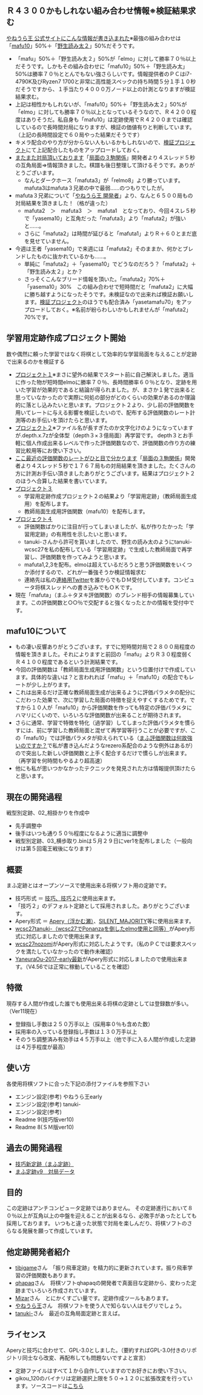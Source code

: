 ﻿## Ｒ４３００かもしれない組み合わせ情報※検証結果求む
[やねうら王 公式サイトにこんな情報が書き込まれた](http://yaneuraou.yaneu.com/2017/07/08/%e3%81%be%e3%81%b5%e8%a9%95%e4%be%a1%e9%96%a2%e6%95%b0%e3%81%af%e4%bd%95%e6%95%85%e5%bc%b7%e3%81%84%e3%81%ae%e3%81%a7%e3%81%99%e3%81%8b%ef%bc%9f/#comment-14783)※最強の組み合わせは「[mafu10](https://github.com/mafu-opening-theory/Shogi_opening_theory/releases/tag/v3.0)」50%＋「[野生読み太２](http://ii.ttlv.jp/learn_yomita.html)」50%だそうです。
- 「mafu」50%＋「野生読み太２」50%が「elmo」に対して勝率７０％以上だそうです。しかもその組み合わせに「mafu10」50%＋「野生読み太」50%は勝率７０％ととんでもない強さらしいです。情報提供者のＰＣはi7-4790K及びRyzen7 1700と非常に高性能スペックの持ち時間５分１手１０秒だそうですから、１手当たり４０００万ノード以上の計測となりますが検証結果求む。
- 上記は相性かもしれないが、「mafu10」50%＋「野生読み太２」50%が「elmo」に対しても勝率７０％以上となっているそうなので、Ｒ４２００程度はありそうだ。私自身も「mafu10」は定跡使用でＲ４２００までは確認しているので長時間対局になりますが、検証の価値有りと判断しています。（上記の長時間設定で６０局やった結果だそうです）
- キメラ配合のやり方が分からない人もいるかもしれないので、[検証プロジェクト](https://github.com/mafu-opening-theory/Shogi_opening_theory/releases/tag/v5.0)にて上記配合したものをアップロードしておく。
- [またまた対局頂いております](http://ii.ttlv.jp/20170711/)「[局面の３駒関係](http://ii.ttlv.jp/)」開発者より４スレッド５秒の互角局面⇒情報頂きました。棋譜も後日整理して頂けるそうです。ありがとうございます。
	- なんとダークホース「mafuta3」が「relmo8」より勝っています。mafuta3はmafuta３兄弟の中で最弱……のつもりでしたが。
- mafuta３兄弟について「[やねうら王 開発者](https://github.com/yaneurao/YaneuraOu)」より、なんと６５００局もの対局結果を頂きました！（格が違った）
	- mafuta2　＞　mafuta3　＞　mafuta1　となっており、今回４スレ５秒で「yasema10」と互角だった「mafuta3」より「mafuta2」が強いと……。
	- さらに「mafuta2」は時間が延びると「mafuta1」よりＲ＋６０とまだ底を見せていません。
- 今週は王者「yasema10」で来週には「mafuta2」そのままか、何かとブレンドしたものに抜かれているかも……。
	- 単純に「mafuta2」＋「yasema10」でどうなのだろう？「mafuta2」＋「野生読み太２」とか？
	- さっそくこんなブリード情報を頂いた。「mafuta2」70%＋「yasema10」30%　この組み合わせで短時間だと「mafuta2」に大幅に勝ち越すようになったそうです。未検証なので出来れば検証お願いします。[検証プロジェクト](https://github.com/mafu-opening-theory/Shogi_opening_theory/releases/tag/v5.0)のほうでも配合済み「yasetamafu70」をアップロードしておく。※名前が紛らわしいかもしれませんが「mafuta2」70%です。

## 学習用定跡作成プロジェクト開始
数や偶然に頼った学習ではなく将棋として効率的な学習局面を与えることが定跡で出来るのかを検証する
- [プロジェクト１](https://github.com/mafu-opening-theory/Shogi_opening_theory/releases/tag/v1.0)※まさに望外の結果でスタート前に自己解決しました。適当に作った物が短時間elmoに勝率７０％、長時間勝率６０％となり、定跡を用いた学習が効果的であると結論が得られました。が、まさか１発で出来ると思っていなかったので実際に何処の部分がどのくらいの効果があるのか理論的に落とし込みたいと思います。プロジェクト２より、少し前の評価関数を用いてレートに与える影響を検証したいので、配布する評価関数のレート計測等のお手伝いを頂けたらと思います。
- [プロジェクト２](https://github.com/mafu-opening-theory/Shogi_opening_theory/releases/tag/v2.0)※ファイル名が長すぎたのか文字化けのようになっていますが.depth.x.7zが全体型（depth３×３億局面）再学習です。
depth３とお手軽に個人作成出来るレベルで作った評価関数なので、評価関数の作り方の練習比較用等にお使い下さい。
- [ここ最近の評価関数のレートがひと目で分かります](http://ii.ttlv.jp/20170707/)「[局面の３駒関係](http://ii.ttlv.jp/)」開発者より４スレッド５秒で１７６７局もの対局結果を頂きました。たくさんの方に計測お手伝い頂きましたありがとうございます。結果はプロジェクト２のほうへ合算した結果を書いています。
- [プロジェクト３](https://github.com/mafu-opening-theory/Shogi_opening_theory/releases/tag/v3.0)
	- 学習用定跡作成プロジェクト２の結果より「学習用定跡」（教師局面生成用）を配布します。
	- 教師局面生成用評価関数（mafu10）を配布します。
- [プロジェクト４](https://github.com/mafu-opening-theory/Shogi_opening_theory/releases/tag/v4.0)
	- 評価関数ばかりに注目が行ってしまいましたが、私が作りたかった「学習用定跡」の有用性を示したいと思います。
	- tanuki-さんから許可を貰いましたので、野生の読み太のようにtanuki-wcsc27を私の配布している「学習用定跡」で生成した教師局面で再学習し、評価関数を作ってみようと思います。
	- mafuta1,2,3を配布。elmoは超えているだろうと思う評価関数をいくつか添付するので、どれが一番強そうか検証情報求む
	- 連絡先は私の[連絡用Twitter](https://twitter.com/mafu_op_theory)を誰からでもＤＭ受付しています。コンピュータ将棋スレッドへの書き込みでもＯＫです。
- 現在「mafuta」（まふ＋タヌキ評価関数）のブレンド相手の情報募集しています。この評価関数と○○％で交配すると強くなったとかの情報を受付中です。
	
## mafu10について
- もの凄い反響ありがとうございます。すでに短時間対局で２８００局程度の情報を頂きました。それによりますと前回の「mafu」よりＲ３０程度弱くＲ４１００程度であるという計測結果です。
- 今回の評価関数は「教師局面生成用評価関数」という位置付けで作成しています。具体的な違いは？と言われれば「mafu」＋「mafu10」の配合でもレートが少し上がります。
- これは出来るだけ正確な教師局面生成が出来るように評価パラメタの配分にこだわった効果で、次に学習した局面の特徴を捉えやすくするためです。ですから１０人が「mafu10」から評価関数を作っても特定の評価パラメタにハマリにくいので、いろいろな評価関数が出来ることが期待されます。
- さらに通常、学習で特徴を特化（過学習）してしまった評価パラメタを慣らすには、前に学習した教師局面と混ぜて再学習等行うことが必要ですが、この「mafu10」では評価パラメタが抑えられている（[まふ評価関数は何故強いのですか？](http://yaneuraou.yaneu.com/2017/07/08/%e3%81%be%e3%81%b5%e8%a9%95%e4%be%a1%e9%96%a2%e6%95%b0%e3%81%af%e4%bd%95%e6%95%85%e5%bc%b7%e3%81%84%e3%81%ae%e3%81%a7%e3%81%99%e3%81%8b%ef%bc%9f/)で私が書き込んだようなrezero系配合のような例外はあるが）ので突出した新しい評価関数と上手く配合するだけで慣らしが出来ます。（再学習を何時間もやるより超高速）
- 他にも私が思いつかなかったテクニックを発見された方は情報提供頂けたらと思います。

## 現在の開発過程
戦型別定跡、02_相掛かりを作成中
- 先手調整中
- 後手はいつも通り５０％程度になるように適当に調整中
- 戦型別定跡、03_横歩取り.binは５月２９日にver1を配布しました（一般向けは第５回電王戦後になります）

## 概要

まふ定跡とはオープンソースで使用出来る将棋ソフト用の定跡です。

- 技巧形式 ＝ [技巧、技巧２](https://github.com/gikou-official/Gikou/releases)に使用出来ます。
- 「技巧２」のデフォルト定跡として採用されました。ありがとうございます。
- Apery形式 ＝ [Apery（浮かむ瀬）](http://www2.computer-shogi.org/library/)、[SILENT_MAJORITY](https://github.com/Jangja/silent_majority/tree/1.2/bin)等に使用出来ます。
- [wcsc27tanuki-（wcsc27でPonanzaを倒したelmo使用と同等）](https://github.com/nodchip/hakubishin-/releases)がApery形式に対応しましたので使用出来ます。
- [wcsc27nozomi](https://github.com/saihyou/nozomi/releases)がApery形式に対応したようです。（私のＰＣでは要求スペックを満たしていなかったので動作未確認）
- [YaneuraOu-2017-early最新](https://github.com/yaneurao/YaneuraOu/releases)がApery形式に対応しましたので使用出来ます。（V4.56では正常に稼動していることを確認）

## 特徴

現存する人間が作成した誰でも使用出来る将棋の定跡としては登録数が多い。（Ver11現在）
- 登録指し手数は２５０万手以上（採用率０％も含めた数）
- 採用率の入っている登録指し手数は１３０万手以上
- そのうち調整済み有効手は４５万手以上（他で手に入る人間が作成した定跡は４万手程度が最高）

## 使い方

各使用将棋ソフトに合った下記の添付ファイルを参照下さい
- エンジン設定(参考) やねうら王early
- エンジン設定(参考) tanuki-
- エンジン設定(参考)
- Readme 9(技巧版ver10)
- Readme 8(ＳＭ版ver10)

## 過去の開発過程
- [技巧新定跡（まふ定跡）](http://www.uuunuuun.com/single-post/2016/11/06/%E6%8A%80%E5%B7%A7%E6%96%B0%E5%AE%9A%E8%B7%A1)
- [まふ定跡v9　対局データ](http://www.uuunuuun.com/single-post/2017/02/21/%E3%81%BE%E3%81%B5%E5%AE%9A%E8%B7%A1v9-%E5%AF%BE%E5%B1%80%E3%83%87%E3%83%BC%E3%82%BF)

## 目的

この定跡はアンチコンピュータ定跡ではありません。
その定跡進行において８０％以上が互角以上の中盤を迎えることが出来るなら、必敗手があったとしても採用しております。
いつもと違った状態で対局を楽しんだり、将棋ソフトのさらなる発展を願って作成しています。

## 他定跡開発者紹介
- [tibigame](https://github.com/tibigame/HandicappedRook)さん　「振り飛車定跡」を精力的に更新されています。振り飛車学習の評価関数もあります。
- [qhapaq](http://qhapaq.hatenablog.com/)さん　将棋ソフトqhapaqの開発者で真面目な定跡から、変わった定跡までいろいろ作成されています。
- [Mizar](https://onedrive.live.com/?authkey=%21APkeK0WwOdWpE8Y&id=37F98B3BB93213CD%21636&cid=37F98B3BB93213CD)さん　とにかくすごい量です。定跡作成ツールもあります。
- [やねうら王](https://github.com/yaneurao/YaneuraOu)さん　将棋ソフトを使う人で知らない人はモグリでしょう。
- [tanuki-](https://github.com/nodchip/hakubishin-/releases)さん　最近の互角局面定跡と言えば。

## ライセンス

Aperyと技巧に合わせて、GPL-3.0としました。（要約すればGPL-3.0付きのリポジトリ同士なら改変、再配布しても問題ないですよと宣言）
- 定跡ファイルはすべて１から自作していますのでお好きにお使い下さい。
- gikou_120のバイナリは定跡選択上限を５０→１２０に拡張改変を行っています。ソースコードは[こちら](http://www.uuunuuun.com/single-post/2016/11/06/%E6%8A%80%E5%B7%A7%E6%96%B0%E5%AE%9A%E8%B7%A1)

